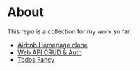 # About
This repo is a collection for my work so far..
* [Airbnb Homepage clone](https://github.com/raynormw/portfolio/tree/master/semantic_web)
* [Web API CRUD & Auth](https://github.com/raynormw/portfolio/tree/master/web_api)
* [Todos Fancy](https://github.com/raynormw/portfolio/tree/master/todos%20fancy)
